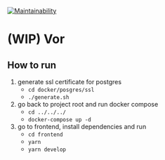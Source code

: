 [![Maintainability](https://api.codeclimate.com/v1/badges/b417b5c0753dab4a593e/maintainability)](https://codeclimate.com/github/chrsep/vor/maintainability)
# (WIP) Vor
## How to run
1. generate ssl certificate for postgres 
    - `cd docker/posgres/ssl`
    - `./generate.sh`
2. go back to project root and run docker compose
    - `cd ../../../`
    - `docker-compose up -d`
3. go to frontend, install dependencies and run
    - `cd frontend`
    - `yarn`
    - `yarn develop`
